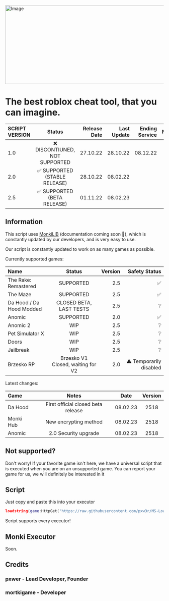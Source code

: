 <img src="https://cdn.discordapp.com/attachments/1063246915032068187/1071787816406761492/ms.png" alt="Image" width="2000" height="250"/>

# The best roblox cheat tool, that you can imagine.
| SCRIPT VERSION  | Status  | Release Date | Last Update | Ending Service | Notes |
| :------------ |:---------------:| -----:| -----:| -----:| -----:|
| 1.0      | ❌ DISCONTIUNED, NOT SUPPORTED | 27.10.22 | 28.10.22 | 08.12.22||
| 2.0      | ✅ SUPPORTED (STABLE RELEASE)      |   28.10.22 | 08.02.22 |  ||
| 2.5     | ✅ SUPPORTED (BETA RELEASE)      |   01.11.22 | 08.02.23 ||||
## Information


This script uses [MonkiLIB](https://github.com/pxw3r/MonkiLIB) (documentation coming soon 👀), which is constantly updated by our developers, and is very easy to use.

Our script is constantly updated to work on as many games as possible.

Currently supported games:

| Name  | Status  | Version | Safety Status |
| :------------ |:---------------:| -----:| -----:|
| The Rake: Remastered | SUPPORTED | 2.5 | ✅ |
| The Maze | SUPPORTED | 2.5 | ✅ |
| Da Hood / Da Hood Modded | CLOSED BETA, LAST TESTS | 2.5 | ❔ |
| Anomic | SUPPORTED | 2.0 | ✅ |
| Anomic 2| WIP | 2.5 | ❔ |
| Pet Simulator X | WIP        |    2.5 | ❔ |
| Doors | WIP        |    2.5 | ❔ |
| Jailbreak | WIP        |    2.5 | ❔ |
| Brzesko RP      | Brzesko V1 Closed, waiting for V2       |   2.0 | ⚠️ Temporarily disabled |

Latest changes:

| Game  | Notes  | Date | Version |
| :------------ |:---------------:| :---------------: | :---------------: |
| Da Hood | First official closed beta release | 08.02.23 | 2518 |
| Monki Hub | New encrypting method | 08.02.23 | 2518 |
| Anomic | 2.0 Security upgrade | 08.02.23 | 2518 |
## Not supported?
Don't worry! If your favorite game isn't here, we have a universal script that is executed when you are on an unsupported game.
You can report your game for us, we will definitely be interested in it

## Script
Just copy and paste this into your executor
```lua
loadstring(game:HttpGet("https://raw.githubusercontent.com/pxw3r/MS-Loadstring/main/main.lua", true))()
```
Script supports every executor!

## Monki Executor
Soon.

## Credits

### pxwer - Lead Developer, Founder
### mortkigame - Developer
